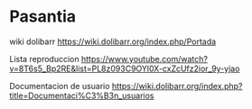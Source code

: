 # Pasantia
wiki dolibarr
https://wiki.dolibarr.org/index.php/Portada

Lista reproduccion
https://www.youtube.com/watch?v=8T6s5_Bp2RE&list=PL8z093C9OYl0X-cxZcUfz2ior_9y-yjao

Documentacion de usuario
https://wiki.dolibarr.org/index.php?title=Documentaci%C3%B3n_usuarios
